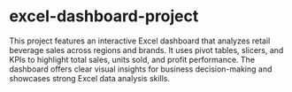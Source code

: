 # excel-dashboard-project
This project features an interactive Excel dashboard that analyzes retail beverage sales across regions and brands. It uses pivot tables, slicers, and KPIs to highlight total sales, units sold, and profit performance. The dashboard offers clear visual insights for business decision-making and showcases strong Excel data analysis skills.
